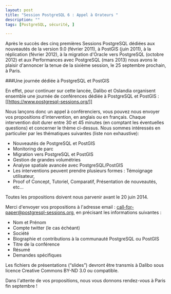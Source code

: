 ```yaml
---
layout: post
title: "Session PostgreSQL 6 : Appel à Orateurs "
description: ""
tags: [PostgreSQL, sécurité, ]

---
```


Après le succès des cinq premières Sessions PostgreSQL dédiées aux nouveautés de la version 9.0 (février 2011), à PostGIS (juin 2011), à la réplication (février 2012), à la migration d'Oracle vers PostgreSQL (octobre 2012) et aux Performances avec PostgreSQL (mars 2013) nous avons le plaisir d'annoncer la tenue de la sixième session, le 25 septembre prochain, à Paris.

<!--more-->

###Une journée dédiée à PostgreSQL et PostGIS



En effet, pour continuer sur cette lancée, Dalibo et Oslandia organisent ensemble une journée de conférences dédiée à PostgreSQL et PostGIS : [[https://www.postgresql-sessions.org/]]

Nous lançons donc un appel à conférenciers, vous pouvez nous envoyer vos propositions d'intervention, en anglais ou en français. Chaque intervention doit durer entre 30 et 45 minutes (en comptant les éventuelles questions) et concerner le thème ci-dessus. Nous sommes intéressés en particulier par les thématiques suivantes (liste non exhaustive):

* Nouveautés de PostgreSQL et PostGIS
* Monitoring de parc
* Migration vers PostgreSQL et PostGIS
* Gestion de grandes volumétries
* Analyse spatiale avancée avec PostgreSQL/PostGIS
* Les interventions peuvent prendre plusieurs formes : Témoignage utilisateur,
* Proof of Concept, Tutoriel, Comparatif, Présentation de nouveautés, etc…

Toutes les propositions doivent nous parvenir avant le 20 juin 2014.

Merci d'envoyer vos propositions à l'adresse email : call-for-paper@postgresql-sessions.org, en précisant les informations suivantes :

  * Nom et Prénom
  * Compte twitter (le cas échéant)
  * Société
  * Biographie et contributions à la communauté PostgreSQL ou PostGIS
  * Titre de la conférence
  * Résumé
  * Demandes spécifiques

Les fichiers de présentations (“slides”) devront être transmis à Dalibo sous licence Creative Commons BY-ND 3.0 ou compatible.

Dans l'attente de vos propositions, nous vous donnons rendez-vous à Paris fin septembre !
